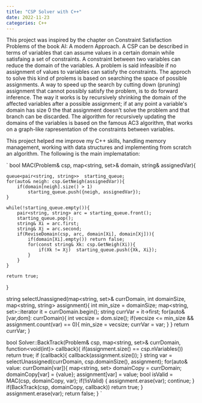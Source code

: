 ```yaml
---
title: "CSP Solver with C++"
date: 2022-11-23
categories: C++ 
---
```


This project was inspired by the chapter on Constraint Satisfaction Problems of the book AI: A modern Approach. A CSP can be described in terms of variables that can assume values in a certain domain while satisfaing a set of constraints. A constraint between two variables can reduce the domain of the variables. A problem is said infeasible if no assignment of values to variables can satisfy the constraints. The approch to solve this kind of prolems is based on searching the space of possible assignments. A way to speed up the search by cutting down (pruning) assignment that cannot possibly satisfy the problem, is to do forward inference. The way it works is by recursively shrinking the domain of the affected variables after a possible assignment; if at any point a variable's domain has size 0 the that assignment doesn't solve the problem and that branch can be discarded. The algorithm for recursively updating the domains of the variables is based on the famous AC3 algorithm, that works on a graph-like rapresentation of the constraints between variables. 

This project helped me improve my C++ skills, handling memory management, working with data structures and implementing from scratch an algorithm. The following is the main implematation:

`
bool MAC(Problem& csp, map<string, set<string>>& domain, string& assignedVar){

    queue<pair<string, string>>  starting_queue;
    for(auto& neigh: csp.GetNeigh(assignedVar)){
        if(domain[neigh].size() > 1)
            starting_queue.push({neigh, assignedVar});
    }
    
    while(!starting_queue.empty()){
        pair<string, string> arc = starting_queue.front();
        starting_queue.pop();
        string& Xi = arc.first;
        string& Xj = arc.second;
        if(ReviseDomain(csp, arc, domain[Xi], domain[Xj])){
            if(domain[Xi].empty()) return false;
            for(const string& Xk: csp.GetNeigh(Xi)){
                if(Xk != Xj)  starting_queue.push({Xk, Xi});
            }
        }
    }

    return true;

 }

string selectUnassigned(map<string, set<string>>& currDomain, int domainSize, map<string, string> assignment){
    int min_size = domainSize;
    map<string, set<string>>::iterator it = currDomain.begin();
    string currVar = it->first;
    for(auto& [var,dom]: currDomain){
        int vecsize = dom.size();
        if(vecsize <= min_size && assignment.count(var) == 0){
            min_size = vecsize;
            currVar = var;
        }
    }
    return currVar;
}

bool Solver::BackTrack(Problem& csp, map<string, set<string>>& currDomain, function<void(int)> callback){
    if(assignment.size() == csp.nVariables()) return true;
    if (callback){
        callback(assignment.size());
    }
    string var = selectUnassigned(currDomain, csp.domainSize(), assignment);
    for(auto& value: currDomain[var]){
        map<string, set<string>> domainCopy = currDomain;
        domainCopy[var] = {value};
        assignment[var] = value;
        bool isValid = MAC(csp, domainCopy, var);
        if(!isValid) {
            assignment.erase(var);
            continue;
        }
        if(BackTrack(csp, domainCopy, callback))  return true;
    }
    assignment.erase(var);
    return false;
}
`
